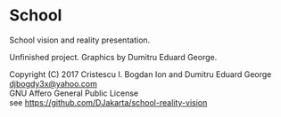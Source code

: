 # School
School vision and reality presentation.  

Unfinished project.
Graphics by Dumitru Eduard George.  

Copyright (C) 2017 Cristescu I. Bogdan Ion and Dumitru Eduard George  
djbogdy3x@yahoo.com  
GNU Affero General Public License  
see https://github.com/DJakarta/school-reality-vision

